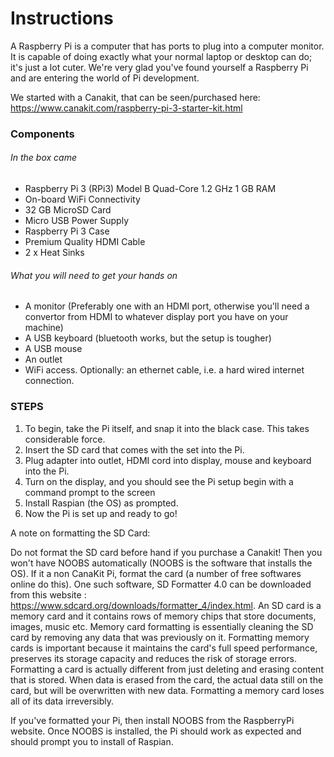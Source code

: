 # Instructions
A Raspberry Pi is a computer that has ports to plug into a computer monitor. It is capable of doing exactly what your normal 
laptop or desktop can do; it's just a lot cuter. We're very glad you've found yourself a Raspberry Pi and are entering the 
world of Pi development. 

We started with a Canakit, that can be seen/purchased here: https://www.canakit.com/raspberry-pi-3-starter-kit.html

### Components
###### In the box came
* Raspberry Pi 3 (RPi3) Model B Quad-Core 1.2 GHz 1 GB RAM 
* On-board WiFi Connectivity
* 32 GB MicroSD Card 
* Micro USB Power Supply 
* Raspberry Pi 3 Case
* Premium Quality HDMI Cable 
* 2 x Heat Sinks

###### What you will need to get your hands on
* A monitor (Preferably one with an HDMI port, otherwise you'll need a convertor from HDMI to whatever display port you have on your machine)
* A USB keyboard (bluetooth works, but the setup is tougher)
* A USB mouse
* An outlet
* WiFi access. Optionally: an ethernet cable, i.e. a hard wired internet connection.


### STEPS
1. To begin, take the Pi itself, and snap it into the black case. This takes considerable force. 
2. Insert the SD card that comes with the set into the Pi.
3. Plug adapter into outlet, HDMI cord into display, mouse and keyboard into the Pi.
4. Turn on the display, and you should see the Pi setup begin with a command prompt to the screen
5. Install Raspian (the OS) as prompted.
6. Now the Pi is set up and ready to go!

A note on formatting the SD Card:

Do not format the SD card before hand if you purchase a Canakit! Then you won't have NOOBS automatically 
(NOOBS is the software that installs the OS). If it a non CanaKit Pi, format the card (a number of free softwares 
online do this). One such software, SD Formatter 4.0  can be downloaded from this website : 
https://www.sdcard.org/downloads/formatter_4/index.html. An SD card is a memory card and it contains rows of 
memory chips that store documents, images, music etc. Memory card formatting is essentially cleaning the SD card 
by removing any data that was previously on it. Formatting memory cards is important because
it maintains the card's full speed performance, preserves its storage capacity and reduces the risk of storage errors. 
Formatting a card is actually different from just deleting and erasing content that is stored. When data is erased from 
the card, the actual data still on the card, but will be overwritten with new data. Formatting a memory card loses 
all of its data irreversibly. 
 
If you've formatted your Pi, then install NOOBS from the RaspberryPi website. Once NOOBS is installed, 
the Pi should work as expected and should prompt you to install of Raspian.
